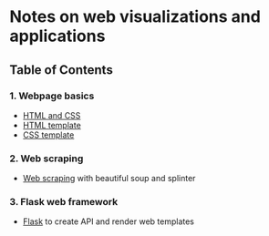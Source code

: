 # Notes on web visualizations and applications

## Table of Contents

### 1. Webpage basics

- [HTML and CSS](html_css.md)
- [HTML template](html_css/index.html)
- [CSS template](html_css/style.css)

### 2. Web scraping

- [Web scraping](web_scraping.md) with beautiful soup and splinter

### 3. Flask web framework

- [Flask](flask.md) to create API and render web templates